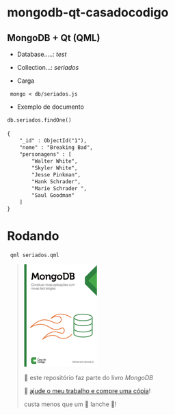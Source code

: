 mongodb-qt-casadocodigo
=======================

MongoDB + Qt (QML)
-------------------------

* Database.....: *test*
* Collection...: *seriados*

* Carga 

```
 mongo < db/seriados.js

```

* Exemplo de documento

```
db.seriados.findOne()
 
{
    "_id" : ObjectId("1"),
    "nome" : "Breaking Bad",
    "personagens" : [ 
        "Walter White", 
        "Skyler White", 
        "Jesse Pinkman", 
        "Hank Schrader", 
        "Marie Schrader ", 
        "Saul Goodman"
    ]
}
```

# Rodando


```
 qml seriados.qml

```


> ![Compre agora](https://github.com/boaglio/boaglio/blob/master/mongodb.png)
>
> :green_book: este repositório faz parte do livro *MongoDB*
>
> :face_with_head_bandage: [ajude o meu trabalho e compre uma cópia](https://www.casadocodigo.com.br/products/livro-mongodb)!
>
> custa menos que um :hamburger: lanche :fries:!
